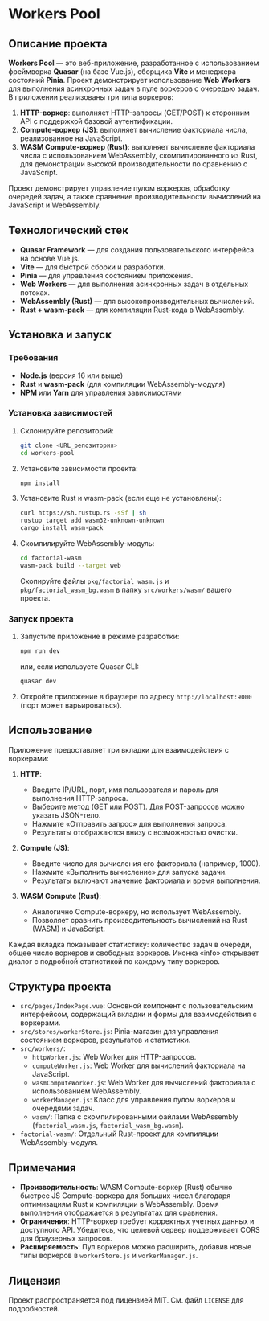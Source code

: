 # Workers Pool

## Описание проекта

**Workers Pool** — это веб-приложение, разработанное с использованием фреймворка **Quasar** (на базе Vue.js), сборщика **Vite** и менеджера состояний **Pinia**. Проект демонстрирует использование **Web Workers** для выполнения асинхронных задач в пуле воркеров с очередью задач. В приложении реализованы три типа воркеров:

1. **HTTP-воркер**: выполняет HTTP-запросы (GET/POST) к сторонним API с поддержкой базовой аутентификации.
2. **Compute-воркер (JS)**: выполняет вычисление факториала числа, реализованное на JavaScript.
3. **WASM Compute-воркер (Rust)**: выполняет вычисление факториала числа с использованием WebAssembly, скомпилированного из Rust, для демонстрации высокой производительности по сравнению с JavaScript.

Проект демонстрирует управление пулом воркеров, обработку очередей задач, а также сравнение производительности вычислений на JavaScript и WebAssembly.

## Технологический стек

- **Quasar Framework** — для создания пользовательского интерфейса на основе Vue.js.
- **Vite** — для быстрой сборки и разработки.
- **Pinia** — для управления состоянием приложения.
- **Web Workers** — для выполнения асинхронных задач в отдельных потоках.
- **WebAssembly (Rust)** — для высокопроизводительных вычислений.
- **Rust + wasm-pack** — для компиляции Rust-кода в WebAssembly.

## Установка и запуск

### Требования

- **Node.js** (версия 16 или выше)
- **Rust** и **wasm-pack** (для компиляции WebAssembly-модуля)
- **NPM** или **Yarn** для управления зависимостями

### Установка зависимостей

1. Склонируйте репозиторий:
   ```bash
   git clone <URL_репозитория>
   cd workers-pool
   ```

2. Установите зависимости проекта:
   ```bash
   npm install
   ```

3. Установите Rust и wasm-pack (если еще не установлены):
   ```bash
   curl https://sh.rustup.rs -sSf | sh
   rustup target add wasm32-unknown-unknown
   cargo install wasm-pack
   ```

4. Скомпилируйте WebAssembly-модуль:
   ```bash
   cd factorial-wasm
   wasm-pack build --target web
   ```
   Скопируйте файлы `pkg/factorial_wasm.js` и `pkg/factorial_wasm_bg.wasm` в папку `src/workers/wasm/` вашего проекта.

### Запуск проекта

1. Запустите приложение в режиме разработки:
   ```bash
   npm run dev
   ```
   или, если используете Quasar CLI:
   ```bash
   quasar dev
   ```

2. Откройте приложение в браузере по адресу `http://localhost:9000` (порт может варьироваться).

## Использование

Приложение предоставляет три вкладки для взаимодействия с воркерами:

1. **HTTP**:
    - Введите IP/URL, порт, имя пользователя и пароль для выполнения HTTP-запроса.
    - Выберите метод (GET или POST). Для POST-запросов можно указать JSON-тело.
    - Нажмите «Отправить запрос» для выполнения запроса.
    - Результаты отображаются внизу с возможностью очистки.

2. **Compute (JS)**:
    - Введите число для вычисления его факториала (например, 1000).
    - Нажмите «Выполнить вычисление» для запуска задачи.
    - Результаты включают значение факториала и время выполнения.

3. **WASM Compute (Rust)**:
    - Аналогично Compute-воркеру, но использует WebAssembly.
    - Позволяет сравнить производительность вычислений на Rust (WASM) и JavaScript.

Каждая вкладка показывает статистику: количество задач в очереди, общее число воркеров и свободных воркеров. Иконка «info» открывает диалог с подробной статистикой по каждому типу воркеров.

## Структура проекта

- `src/pages/IndexPage.vue`: Основной компонент с пользовательским интерфейсом, содержащий вкладки и формы для взаимодействия с воркерами.
- `src/stores/workerStore.js`: Pinia-магазин для управления состоянием воркеров, результатов и статистики.
- `src/workers/`:
    - `httpWorker.js`: Web Worker для HTTP-запросов.
    - `computeWorker.js`: Web Worker для вычислений факториала на JavaScript.
    - `wasmComputeWorker.js`: Web Worker для вычислений факториала с использованием WebAssembly.
    - `workerManager.js`: Класс для управления пулом воркеров и очередями задач.
    - `wasm/`: Папка с скомпилированными файлами WebAssembly (`factorial_wasm.js`, `factorial_wasm_bg.wasm`).
- `factorial-wasm/`: Отдельный Rust-проект для компиляции WebAssembly-модуля.

## Примечания

- **Производительность**: WASM Compute-воркер (Rust) обычно быстрее JS Compute-воркера для больших чисел благодаря оптимизациям Rust и компиляции в WebAssembly. Время выполнения отображается в результатах для сравнения.
- **Ограничения**: HTTP-воркер требует корректных учетных данных и доступного API. Убедитесь, что целевой сервер поддерживает CORS для браузерных запросов.
- **Расширяемость**: Пул воркеров можно расширить, добавив новые типы воркеров в `workerStore.js` и `workerManager.js`.

## Лицензия

Проект распространяется под лицензией MIT. См. файл `LICENSE` для подробностей.